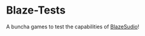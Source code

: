 # Blaze-Tests
A buncha games to test the capabilities of [BlazeSudio](https://github.com/Tsunami014/Blaze-Sudio/)!
